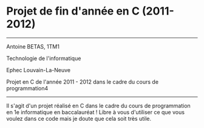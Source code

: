 Projet de fin d'année en C (2011-2012)
===========
----
Antoine BETAS, 1TM1

Technologie de l'informatique

Ephec Louvain-La-Neuve

Projet en C de l'année 2011 - 2012 dans le cadre du cours de programmation4

----
Il s'agit d'un projet réalisé en C dans le cadre du cours de programmation en 1e informatique en baccalauréat ! Libre à vous d'utiliser ce que vous voulez dans ce code mais je doute que cela soit très utile.
